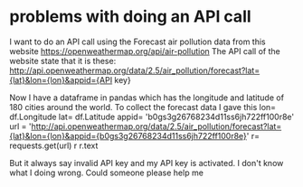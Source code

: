 
# problems with doing an API call

I want to do an API call using the Forecast air pollution data from this website
https://openweathermap.org/api/air-pollution
The API call of the website state that it is these:
http://api.openweathermap.org/data/2.5/air_pollution/forecast?lat={lat}&lon={lon}&appid={API key}

Now I have a dataframe in pandas which has the longitude  and latitude of 180 cities around the world.
To collect the forecast data I gave this
lon= df.Longitude
lat= df.Latitude
appid= 'b0gs3g26768234d11ss6jh722ff100r8e'
url = 'http://api.openweathermap.org/data/2.5/air_pollution/forecast?lat={lat}&lon={lon}&appid={b0gs3g26768234d11ss6jh722ff100r8e}'
r= requests.get(url)
r
r.text

But it always say invalid API key and my API key is activated. I don't know what I doing wrong. Could someone please help me

        